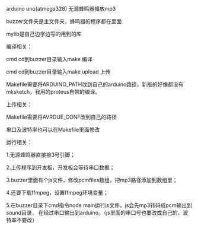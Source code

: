 arduino uno(atmega328) 无源蜂鸣器播放mp3

buzzer文件夹是主文件夹，蜂鸣器的程序都在里面

mylib是自己边学边写的用到的库

编译相关：

cmd cd到buzzer目录输入make 编译

cmd cd到buzzer目录输入make upload 上传

Makefile需要将ARDUINO_PATH改到自己的arduino路径，新版的好像都没有mksketch，我用的proteus自带的编译。

上传相关：

Makefile需要将AVRDUE_CONF改到自己的路径

串口及波特率也可以在Makefile里面修改

运行相关：

1.无源蜂鸣器直接接3号引脚；

2.上传程序到开发板，开发板会等待串口数据；

3.buzzer里面有个js文件，修改pcmfiles数组，把mp3路径添加到数组里；

4.还要下载ffmpeg，设置ffmpeg环境变量；

5.在buzzer目录下cmd指令node main运行js文件，js会先mp3转码成pcm输出到sound目录，
在经过串口输出到arduino。（js里面的串口号也要改成自己的，波特率不要改）




